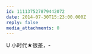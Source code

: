 ```yaml
---
id: 111137527879442072
date: 2014-07-30T15:23:00.000Z
reply: false
media_attachments: 0
---
```


U 小时代★很差，- ​​​​


